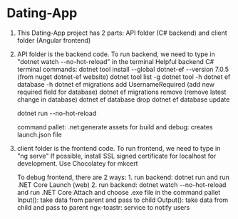 # Dating-App
1. This Dating-App project has 2 parts: API folder (C# backend) and client folder (Angular frontend)
   
2. API folder is the backend code. To run backend, we need to type in "dotnet watch --no-hot-reload" in the terminal
    Helpful backend C# terminal commands:
    dotnet tool install --global dotnet-ef --version 7.0.5 (from nuget dotnet-ef website)
    dotnet tool list -g
    dotnet tool -h
    dotnet ef database -h
    dotnet ef migrations add UsernameRequired (add new required field for database)
    dotnet ef migrations remove (remove latest change in database)
    dotnet ef database drop
    dotnet ef database update

    dotnet run --no-hot-reload

    command pallet: .net:generate assets for build and debug: creates launch.json file
    
3. client folder is the frontend code. To run frontend, we need to type in "ng serve"
    If possible, install SSL signed certificate for localhost for development. Use Chocolatey for mkcert

    To debug frontend, there are 2 ways: 1. run backend: dotnet run and run .NET Core Launch (web)
                                         2. run backend: dotnet watch --no-hot-reload and run .NET Core Attach and choose .exe file in the command pallet
    Input(): take data from parent and pass to child
    Output(): take data from child and pass to parent
    ngx-toastr: service to notify users